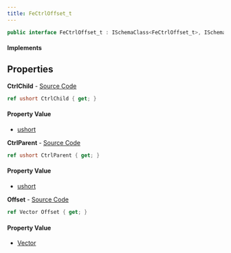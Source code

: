 ```yaml
---
title: FeCtrlOffset_t
---
```


```csharp
public interface FeCtrlOffset_t : ISchemaClass<FeCtrlOffset_t>, ISchemaField, ISchemaClass, INativeHandle
```

#### Implements

## Properties

**CtrlChild** - [Source Code](https://github.com/swiftly-solution/swiftlys2/blob/master/managed/src/SwiftlyS2.Generated/Schemas/Interfaces/FeCtrlOffset_t.cs#L20)

```csharp
ref ushort CtrlChild { get; }
```

#### Property Value

- [ushort](https://learn.microsoft.com/dotnet/api/system.uint16)

**CtrlParent** - [Source Code](https://github.com/swiftly-solution/swiftlys2/blob/master/managed/src/SwiftlyS2.Generated/Schemas/Interfaces/FeCtrlOffset_t.cs#L18)

```csharp
ref ushort CtrlParent { get; }
```

#### Property Value

- [ushort](https://learn.microsoft.com/dotnet/api/system.uint16)

**Offset** - [Source Code](https://github.com/swiftly-solution/swiftlys2/blob/master/managed/src/SwiftlyS2.Generated/Schemas/Interfaces/FeCtrlOffset_t.cs#L16)

```csharp
ref Vector Offset { get; }
```

#### Property Value

- [Vector](/docs/api/shared/natives/vector)

